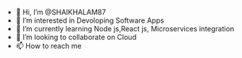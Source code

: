- 👋 Hi, I’m @SHAIKHALAM87
- 👀 I’m interested in Devoloping Software Apps
- 🌱 I’m currently learning Node js,React js, Microservices integration
- 💞️ I’m looking to collaborate on Cloud 
- 📫 How to reach me 

<!---
SHAIKHALAM87/SHAIKHALAM87 is a ✨ special ✨ repository because its `README.md` (this file) appears on your GitHub profile.
You can click the Preview link to take a look at your changes.
--->

